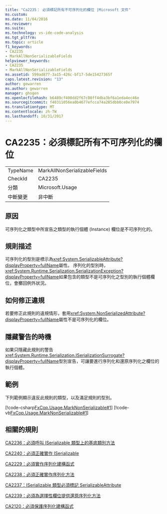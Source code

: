 ```yaml
---
title: "Ca2235： 必須標記所有不可序列化的欄位 |Microsoft 文件"
ms.custom: 
ms.date: 11/04/2016
ms.reviewer: 
ms.suite: 
ms.technology: vs-ide-code-analysis
ms.tgt_pltfrm: 
ms.topic: article
f1_keywords:
- CA2235
- MarkAllNonSerializableFields
helpviewer_keywords:
- CA2235
- MarkAllNonSerializableFields
ms.assetid: 599ad877-3a15-426c-bf17-5de15427365f
caps.latest.revision: "13"
author: gewarren
ms.author: gewarren
manager: ghogen
ms.openlocfilehash: b6489cf400dd2f67c08ff4dba3bf6a1eda4ec46e
ms.sourcegitcommit: f40311056ea0b4677efcca74a285dbb0ce0e7974
ms.translationtype: MT
ms.contentlocale: zh-TW
ms.lasthandoff: 10/31/2017
---
```

# <a name="ca2235-mark-all-non-serializable-fields"></a>CA2235：必須標記所有不可序列化的欄位
|||  
|-|-|  
|TypeName|MarkAllNonSerializableFields|  
|CheckId|CA2235|  
|分類|Microsoft.Usage|  
|中斷變更|非中斷|  
  
## <a name="cause"></a>原因  
 可序列化之類型中所宣告之類型的執行個體 (Instance) 欄位是不可序列化的。  
  
## <a name="rule-description"></a>規則描述  
 可序列化的型別是標示為<xref:System.SerializableAttribute?displayProperty=fullName>屬性。 序列化的型別時，<xref:System.Runtime.Serialization.SerializationException?displayProperty=fullName>如果包含的類型不是可序列化之型別的執行個體欄位，會擲回例外狀況。  
  
## <a name="how-to-fix-violations"></a>如何修正違規  
 若要修正此規則的違規情形，套用<xref:System.NonSerializedAttribute?displayProperty=fullName>屬性不是可序列化的欄位。  
  
## <a name="when-to-suppress-warnings"></a>隱藏警告的時機  
 如果只隱藏此規則的警告<xref:System.Runtime.Serialization.ISerializationSurrogate?displayProperty=fullName>型別宣告，可讓要進行序列化和還原序列化之欄位的執行個體。  
  
## <a name="example"></a>範例  
 下列範例顯示違反此規則的類型，以及滿足規則的型別。  
  
 [!code-csharp[FxCop.Usage.MarkNonSerializable#1](../code-quality/codesnippet/CSharp/ca2235-mark-all-non-serializable-fields_1.cs)]
 [!code-vb[FxCop.Usage.MarkNonSerializable#1](../code-quality/codesnippet/VisualBasic/ca2235-mark-all-non-serializable-fields_1.vb)]  
  
## <a name="related-rules"></a>相關的規則  
 [CA2236：必須呼叫 ISerializable 類型上的基底類別方法](../code-quality/ca2236-call-base-class-methods-on-iserializable-types.md)  
  
 [CA2240：必須正確實作 ISerializable](../code-quality/ca2240-implement-iserializable-correctly.md)  
  
 [CA2229：必須實作序列化建構函式](../code-quality/ca2229-implement-serialization-constructors.md)  
  
 [CA2238：必須正確實作序列化方法](../code-quality/ca2238-implement-serialization-methods-correctly.md)  
  
 [CA2237：ISerializable 類型必須標記 SerializableAttribute](../code-quality/ca2237-mark-iserializable-types-with-serializableattribute.md)  
  
 [CA2239：必須為選擇性欄位提供還原序列化方法](../code-quality/ca2239-provide-deserialization-methods-for-optional-fields.md)  
  
 [CA2120：必須保護序列化建構函式](../code-quality/ca2120-secure-serialization-constructors.md)